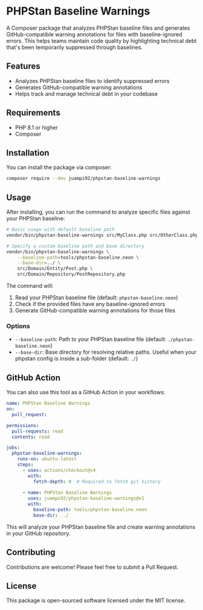 # PHPStan Baseline Warnings

A Composer package that analyzes PHPStan baseline files and generates GitHub-compatible warning annotations for files with baseline-ignored errors. This helps teams maintain code quality by highlighting technical debt that's been temporarily suppressed through baselines.

## Features

- Analyzes PHPStan baseline files to identify suppressed errors
- Generates GitHub-compatible warning annotations
- Helps track and manage technical debt in your codebase

## Requirements

- PHP 8.1 or higher
- Composer

## Installation

You can install the package via composer:

```bash
composer require --dev juampi92/phpstan-baseline-warnings
```

## Usage

After installing, you can run the command to analyze specific files against your PHPStan baseline:

```bash
# Basic usage with default baseline path
vendor/bin/phpstan-baseline-warnings src/MyClass.php src/OtherClass.php

# Specify a custom baseline path and base directory
vendor/bin/phpstan-baseline-warnings \
    --baseline-path=tools/phpstan-baseline.neon \
    --base-dir=../ \
    src/Domain/Entity/Post.php \
    src/Domain/Repository/PostRepository.php
```

The command will:
1. Read your PHPStan baseline file (default: `phpstan-baseline.neon`)
2. Check if the provided files have any baseline-ignored errors
3. Generate GitHub-compatible warning annotations for those files

### Options

- `--baseline-path`: Path to your PHPStan baseline file (default: `./phpstan-baseline.neon`)
- `--base-dir`: Base directory for resolving relative paths. Useful when your phpstan config is inside a sub-folder (default: `./`)

## GitHub Action

You can also use this tool as a GitHub Action in your workflows:

```yaml
name: PHPStan Baseline Warnings
on:
  pull_request:

permissions:
  pull-requests: read
  contents: read

jobs:
  phpstan-baseline-warnings:
    runs-on: ubuntu-latest
    steps:
      - uses: actions/checkout@v4
        with:
          fetch-depth: 0  # Required to fetch git history
          
      - name: PHPStan Baseline Warnings
        uses: juampi92/phpstan-baseline-warnings@v1
        with:
          baseline-path: tools/phpstan-baseline.neon
          base-dir: ../
```

This will analyze your PHPStan baseline file and create warning annotations in your GitHub repository.

## Contributing

Contributions are welcome! Please feel free to submit a Pull Request.

## License

This package is open-sourced software licensed under the MIT license.
